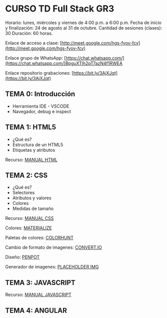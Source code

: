 # CURSO TD Full Stack GR3

Horario: lunes, miércoles y viernes de 4:00 p.m. a 6:00 p.m.
Fecha de inicio y finalización: 24 de agosto al 31 de octubre.
Cantidad de sesiones (clases): 30
Duración: 60 horas.

Enlace de acceso a clase: [http://meet.google.com/hgs-fyov-fcv](http://meet.google.com/hgs-fyov-fcv)

Enlace grupo de WhatsApp: [https://chat.whatsapp.com/](https://chat.whatsapp.com/)BpguXTlh2pT7azN4f1RWEA

Enlace repositorio grabaciones: [https://bit.ly/3AjXJqt](https://bit.ly/3AjXJqt)

## TEMA 0: Introducción

- Herramienta IDE - VSCODE
- Navegador, debug e inspect

## TEMA 1: HTML5

- ¿Qué es?
- Estructura de un HTML5
- Etiquetas y atributos

Recurso: [MANUAL HTML](https://www.w3schools.com/html/)

## TEMA 2: CSS

- ¿Qué es?
- Selectores
- Atributos y valores
- Colores
- Medidas de tamaño

Recurso: [MANUAL CSS](https://www.w3schools.com/css/)

Colores: [MATERIALIZE](https://materializecss.com/color.html)

Paletas de colores: [COLORHUNT](https://colorhunt.co/)

Cambio de formato de imagenes: [CONVERT.IO](https://convertio.co/es/)

Diseño: [PENPOT](https://penpot.app/)

Generador de imagenes: [PLACEHOLDER IMG](https://via.placeholder.com/400x200.png)

## TEMA 3: JAVASCRIPT

Recurso: [MANUAL JAVASCRIPT](https://www.w3schools.com/css/)

## TEMA 4: ANGULAR
